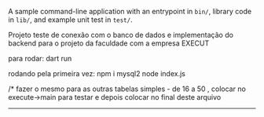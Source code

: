 A sample command-line application with an entrypoint in `bin/`, library code
in `lib/`, and example unit test in `test/`.

Projeto teste de conexão com o banco de dados e implementação do backend para o projeto da faculdade com a empresa EXECUT

para rodar: dart run

rodando pela primeira vez: 
                            npm i mysql2
                            node index.js




/*  fazer o mesmo para as outras tabelas simples - de 16 a 50 , colocar no execute->main para testar e depois colocar no final deste arquivo


  <!-- // ClienteController clienteController = ClienteController();

    // clienteController.create(
    //   complemento: "'Apto 45'",
    //   cpfCnpj: "12345678901234",
    //   logradouro: "'Rua das Flores, 123'",
    //   nomeCliente: "'João Silva'",
    //   razaoSocial: "'JS Serviços'",
    //   telefone: "11987654321",
    // );

    // clienteController.readByID(
    //   idCliente: 9,
    // );

    // clienteController.update(
    //   complemento: "'Apto 1010'",
    //   cpfCnpj: "12345678901234",
    //   logradouro: "'Rua das Flores, 123'",
    //   nomeCliente: "'João Silva'",
    //   razaoSocial: "'JS Serviços'",
    //   telefone: "11987654321",
    //   idCliente: 8,
    // );

    // clienteController.delete(
    //   idCliente: 8,
    // );

    //  clienteController.list();

    // clienteController.search(
    //     operator: "like", value: "'%Jo%'", paramter: "nomeCliente"); -->

<!-- usuario

    UsuarioController usuarioController = UsuarioController();

    usuarioController.create(
      complemento: "Quadra 13 Lote 20 Casa 01 Setor: Mansões Paraíso",
      cpfCnpj: "23132089000145",
      logradouro: "Rua J70, s/n",
      nomeUsuario: "Antônio Almeida",
      razaoSocial: "Execut Construções e Reformas",
      telefone: "62996551100",
    );

    usuarioController.readByID(
      idUsuario: 1,
    );

    usuarioController.update(
      complemento: "Quadra 13 Lote 20 Casa 01 Setor: Mansões Paraíso",
      cpfCnpj: "23132089000145",
      logradouro: "Rua J70, s/n",
      nomeUsuario: "Antônio Almeida de Souza",
      razaoSocial: "Execut Construções e Reformas",
      telefone: "62996551100",
      idUsuario: 1,
    );

    usuarioController.delete(
      idUsuario: 1,
    );

     usuarioController.list();

    usuarioController.search(
        operator: "like", value: "'%Ex%'", paramter: "nomeCliente"); -->




--- 


